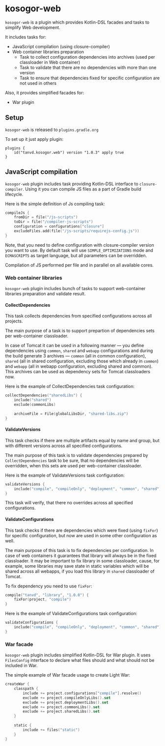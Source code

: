 # kosogor-web

`kosogor-web` is a plugin which provides Kotlin-DSL facades and tasks to simplify Web development.

It includes tasks for:
* JavaScript compilation (using closure-compiler)
* Web container libraries preparation 
    * Task to collect configuration dependencies into archives (used per classloader in Web container)
    * Task to validate that there are no dependencies with more than one version
    * Task to ensure that dependencies fixed for specific configuration are not used in others

Also, it provides simplified facades for:
* War plugin

## Setup

`kosogor-web` is released to `plugins.gradle.org`

To set up it just apply plugin: 

```
plugins {
    id("tanvd.kosogor.web") version "1.0.3" apply true
}
```
## JavaScript compilation

`kosogor-web` plugin includes task providing Kotlin-DSL interface to `closure-compiler`. 
Using it you can compile JS files as a part of Gradle build lifecycle.

Here is the simple definition of Js compiling task: 

```kotlin
compileJs {
    fromDir = file("/js-scripts")
    toDir = file("/compiler-js-scripts")
    configuration = configurations["closure"]
    excludeFiles.add(file("/js-scripts/requirejs-config.js"))
}
```

Note, that you need to define configuration with closure-compiler version you want to use. By default task will use 
`SIMPLE_OPTIMIZATIONS` mode and `ECMASCRIPT5` as target language, but all parameters can be overridden.

Compilation of JS performed per file and in parallel on all available cores.

### Web container libraries

`kosogor-web` plugin includes bunch of tasks to support web-container libraries preparation and validate
result. 

#### CollectDependencies

This task collects dependencies from specified configurations across all projects.

The main purpose of a task is to support prepartion of dependencies sets per web-container classloader. 

In case of Tomcat it can be used in a following manner &mdash; you define dependencies using `common`, `shared` and `webapp` configurations and during the build generate 3 archives &mdash; `common` (all in common configuration), `shared` (all in shared configuration, excluding those which already in `common`) and `webapp` (all in webapp configuration, excluding shared and common). This archives can be used as dependency sets for Tomcat classloaders now.

Here is the example of CollectDependencies task configuration: 
```kotlin
collectDependencies("sharedLibs") {
    include("shared")
    exclude(commonLibs)
   
    archiveFile = File(globalLibsDir, "shared-libs.zip")
}
```

#### ValidateVersions

This task checks if there are multiple artifacts equal by name and group, but with different versions across all specified configurations.

The main purpose of this task is to validate dependencies prepared by `CollectDependencies` task  to be sure, that no dependencies will be overridden, when this sets are used per web-container classloader.

Here is the example of ValidateVersions task configuration:

```kotlin
validateVersions {
    include("compile", "compileOnly", "deployment", "common", "shared")
}
```

This task will verify, that there no overrides across all specified configurations.

#### ValidateConfigurations

This task checks if there are dependencies which were fixed (using `fixFor`) for specific configuration, but now are used in some other 
configuration as well.

The main purpose of this task is to fix dependencies per configuration. In case of web containers it guarantees that library will 
always be in the fixed classloader. It may be important to fix library in some classloader, cause, for example, some libraries may
save state in static variables which will be shared across all webapps, if you load this library in `shared` classloader of Tomcat.

To fix dependency you need to use `fixFor`:

```kotlin
compile("tanvd", "library", "1.0.0") {
    fixFor(project, "compile")
}
```

Here is the example of ValidateConfigurations task configuration: 

```kotlin
validateConfigurations {
    include("compile", "compileOnly", "deployment", "common", "shared")
}
```

### War facade

`kosogor-web` plugin includes simplified Kotlin-DSL for War plugin. It uses `FilesConfig` interface to declare what files 
should and what should not be included in War.

The simple example of War facade usage to create Light War:

```kotlin
createWar {
    classpath {
        include += project.configurations["compile"].resolve()
        exclude += project.compileOnlyLibs().set
        exclude += project.deploymentLibs().set
        exclude += project.commonLibs().set
        exclude += project.sharedLibs().set
    }
    
    static {
        include += files("static")
    }
}
```
